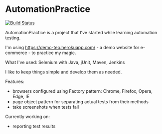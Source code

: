 # AutomationPractice

[![Build Status](https://61037293ad05.ngrok.io/buildStatus/icon?job=chromeTests&subject=chrome)](https://61037293ad05.ngrok.io/job/chromeTests/)

AutomationPractice is a project that I've started while learning automation testing.

I'm using https://demo-teo.herokuapp.com/ - a demo website for e-commerce - to practice my magic.

What I've used: Selenium with Java, jUnit, Maven, Jenkins

I like to keep things simple and develop them as needed.

Features:
- browsers configured using Factory pattern: Chrome, Firefox, Opera, Edge, IE
- page object pattern for separating actual tests from their methods
- take screenshots when tests fail

Currently working on:
- reporting test results